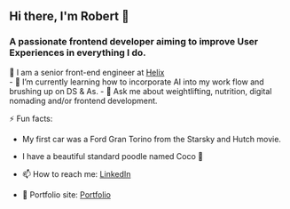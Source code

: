## Hi there, I'm Robert 👋

### A passionate frontend developer aiming to improve User Experiences in everything I do.

<div>🧬 I am a senior front-end engineer at <a href='https://www.helix.com'>Helix</a></div>
- 🌱 I’m currently learning how to incorporate AI into my work flow and brushing up on DS & As.
- 💬 Ask me about weightlifting, nutrition, digital nomading and/or frontend development.

⚡  Fun facts:
- My first car was a Ford Gran Torino from the Starsky and Hutch movie.
- I have a beautiful standard poodle named Coco 🐩

- 📫 How to reach me: [LinkedIn](https://www.linkedin.com/in/robertcrocker/)
- 🎯 Portfolio site: [Portfolio](https://robcrock.com)
